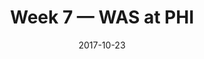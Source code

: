 ---
layout: game
title: Week 7 — WAS at PHI
season: 2017
game_id: 2017_07_WAS_PHI
week: 7
date: 2017-10-23
home_team: PHI
away_team: WAS
final_home: 34
final_away: 24
pbp_url: /assets/data/pbp/2017/2017_07_WAS_PHI.csv.gz
---